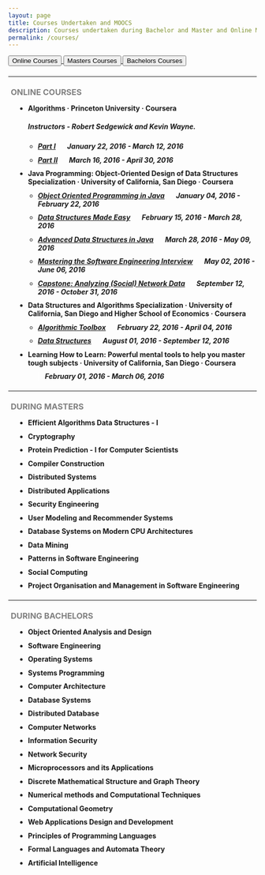 ```yaml
---
layout: page
title: Courses Undertaken and MOOCS
description: Courses undertaken during Bachelor and Master and Online MOOCS.
permalink: /courses/
---
```


<a href="#moocs">
	<button type="button" class="btn btn-success">Online Courses</button>
</a>
<a href="#during_masters">
	<button type="button" class="btn btn-warning">Masters Courses</button>
</a>
<a href="#during_bachelors">
	<button type="button" class="btn btn-danger">Bachelors Courses</button>
</a>

<hr style="margin-top:21px; margin-bottom:21px" />

<!-- Online Courses -->
<h3 id = "moocs" style="text-transform:uppercase;color:gray; margin-top:21px; margin-bottom:10.5px"><a href="#" style="color: #5CB85C; margin-right: 5px;"><span class="glyphicon glyphicon-triangle-top"></span></a>Online Courses</h3>
<section class="row">
	<div class="col-md-12">
		<ul style="padding-left: 40px; margin-bottom: 10.5px">
			<li>
				<h4 style="margin-top:10.5px; margin-bottom:10.5px">Algorithms &middot; Princeton University &middot; Coursera
					<span><h5>Instructors - Robert Sedgewick and Kevin Wayne.</h5></span>
				</h4>
			</li>
			<ul style="padding-left: 20px; margin-bottom: 10.5px">
				<li>
					<h5 style="margin-top:10.5px; margin-bottom:10.5px"><a href="https://www.coursera.org/course/algs4partI" target="_blank">Part I</a>&nbsp;&nbsp;&nbsp;<a class="vertical-separators"><span class="glyphicon glyphicon-education vertical-separators-margins" style="color: grey;" title="This course provides no certificate"></span></a>&nbsp;&nbsp;&nbsp;<span class="glyphicon glyphicon-calendar" style="color: brown;"></span>&nbsp;January 22, 2016 - March 12, 2016&nbsp;<!-- a href="https://www.coursera.org/course/algs4partI"><span class="glyphicon glyphicon-info-sign" style="color: orange;" title="Course Homepage"></span></a --></h5>
				</li>
				<li>
					<h5 style="margin-top:10.5px; margin-bottom:10.5px"><a href="https://www.coursera.org/course/algs4partII" target="_blank">Part II</a>&nbsp;&nbsp;&nbsp;<a class="vertical-separators"><span class="glyphicon glyphicon-education vertical-separators-margins" style="color: grey;" title="This course provides no certificate"></span></a>&nbsp;&nbsp;&nbsp;<span class="glyphicon glyphicon-calendar" style="color: brown;"></span>&nbsp;March 16, 2016 - April 30, 2016</h5>
				</li>
			</ul>
			<li>
				<h4 style="margin-top:10.5px; margin-bottom:5px">Java Programming: Object-Oriented Design of Data Structures Specialization &middot; University of California, San Diego &middot; Coursera &nbsp; <a href="https://www.coursera.org/specializations/java-object-oriented" title="Specialization Homepage" target="_blank"><span class="glyphicon glyphicon-info-sign" style="color: orange;"></span></a></h4>
			<ul style="padding-left: 20px; margin-bottom: 10.5px">
				<li>
					<h5 style="margin-top:10.5px; margin-bottom:10.5px"><a href="https://www.coursera.org/learn/object-oriented-java" title="Course Homepage" target="_blank">Object Oriented Programming in Java</a>&nbsp;&nbsp;&nbsp;<a class="vertical-separators" href="https://www.coursera.org/account/accomplishments/certificate/7NKVA6WRPB9G" title="Course certificate" target="_blank"><span class="glyphicon glyphicon-education vertical-separators-margins" style="color: green;"></span></a>&nbsp;&nbsp;&nbsp;<span class="glyphicon glyphicon-calendar" style="color: brown;"></span>&nbsp;January 04, 2016 - February 22, 2016</h5>
				</li>
				<li>
					<h5 style="margin-top:10.5px; margin-bottom:10.5px"><a href="https://www.coursera.org/learn/data-structures-optimizing-performance" title="Course Homepage" target="_blank">Data Structures Made Easy</a>&nbsp;&nbsp;&nbsp;<a class="vertical-separators" href="https://www.coursera.org/account/accomplishments/certificate/DRZXVV4UG4K5" title="Course certificate" target="_blank"><span class="glyphicon glyphicon-education vertical-separators-margins" style="color: green;"></span></a>&nbsp;&nbsp;&nbsp;<span class="glyphicon glyphicon-calendar" style="color: brown;"></span>&nbsp;February 15, 2016 - March 28, 2016</h5>
				</li>
				<li>
					<h5 style="margin-top:10.5px; margin-bottom:10.5px"><a href="https://www.coursera.org/learn/advanced-data-structures" title="Course Homepage" target="_blank">Advanced Data Structures in Java</a>&nbsp;&nbsp;&nbsp;<a class="vertical-separators" href="https://www.coursera.org/account/accomplishments/certificate/XCFTURQSE4CP" title="Course certificate" target="_blank"><span class="glyphicon glyphicon-education vertical-separators-margins" style="color: green;"></span></a>&nbsp;&nbsp;&nbsp;<span class="glyphicon glyphicon-calendar" style="color: brown;"></span>&nbsp;March 28, 2016 - May 09, 2016</h5>
				</li>
				<li>
					<h5 style="margin-top:10.5px; margin-bottom:10.5px"><a href="https://www.coursera.org/learn/cs-tech-interview" title="Course Homepage" target="_blank">Mastering the Software Engineering Interview</a>&nbsp;&nbsp;&nbsp;<a class="vertical-separators" href="https://www.coursera.org/account/accomplishments/certificate/G7H49PVSB8AA" title="Course certificate" target="_blank"><span class="glyphicon glyphicon-education vertical-separators-margins" style="color: green;"></span></a>&nbsp;&nbsp;&nbsp;<span class="glyphicon glyphicon-calendar" style="color: brown;"></span>&nbsp;May 02, 2016 - June 06, 2016</h5>
				</li>
				<li>
					<h5 style="margin-top:10.5px; margin-bottom:10.5px"><a href="https://www.coursera.org/learn/intermediate-programming-capstone" title="Course Homepage" target="_blank">Capstone: Analyzing (Social) Network Data</a>&nbsp;&nbsp;&nbsp;<a class="vertical-separators" title="Course certificate: On it's way" target="_blank"><span class="glyphicon glyphicon-education vertical-separators-margins" style="color: grey;"></span></a>&nbsp;&nbsp;&nbsp;<span class="glyphicon glyphicon-calendar" style="color: brown;"></span>&nbsp;September 12, 2016 - October 31, 2016</h5>
				</li>
			</ul>
			</li>
			<li>
				<h4 style="margin-top:10.5px; margin-bottom:5px">Data Structures and Algorithms Specialization &middot; University of California, San Diego and Higher School of Economics &middot; Coursera &nbsp; <a href="https://www.coursera.org/specializations/data-structures-algorithms" title="Specialization Homepage" target="_blank"><span class="glyphicon glyphicon-info-sign" style="color: orange;"></span></a></h4>
			<ul style="padding-left: 20px; margin-bottom: 10.5px">
				<li>
					<h5 style="margin-top:10.5px; margin-bottom:10.5px"><a href="https://www.coursera.org/learn/algorithmic-toolbox" title="Course Homepage" target="_blank">Algorithmic Toolbox</a>&nbsp;&nbsp;&nbsp;<a class="vertical-separators" href="https://www.coursera.org/account/accomplishments/certificate/SXXQFP8XLP3E" title="Course certificate" target="_blank"><span class="glyphicon glyphicon-education vertical-separators-margins" style="color: green;"></span></a>&nbsp;&nbsp;&nbsp;<span class="glyphicon glyphicon-calendar" style="color: brown;"></span>&nbsp;February 22, 2016 - April 04, 2016</h5>
				</li>
				<li>
					<h5 style="margin-top:10.5px; margin-bottom:10.5px"><a href="https://www.coursera.org/learn/data-structures" title="Course Homepage" target="_blank">Data Structures</a>&nbsp;&nbsp;&nbsp;<a class="vertical-separators" title="Course certificate: On it's way" target="_blank"><span class="glyphicon glyphicon-education vertical-separators-margins" style="color: grey;"></span></a>&nbsp;&nbsp;&nbsp;<span class="glyphicon glyphicon-calendar" style="color: brown;"></span>&nbsp;August 01, 2016 - September 12, 2016</h5>
				</li>
			</ul>
			</li>
			<li>
				<h4 style="margin-top:10.5px; margin-bottom:5px">Learning How to Learn: Powerful mental tools to help you master tough subjects &middot; University of California, San Diego &middot; Coursera &nbsp; <a href="https://www.coursera.org/learn/learning-how-to-learn/" title="Course Homepage" target="_blank"><span class="glyphicon glyphicon-info-sign" style="color: orange;"></span></a></h4>
				<h5 style="margin-top:10.5px; margin-bottom:10.5px"><a class="vertical-separators" href="https://www.coursera.org/account/accomplishments/certificate/6N9XW7RLCB7K" title="Course certificate" target="_blank" style="border-left: 1px solid white; margin-left: 20px;"><span class="glyphicon glyphicon-education vertical-separators-margins" style="color: green;"></span></a>&nbsp;&nbsp;&nbsp;<span class="glyphicon glyphicon-calendar" style="color: brown;"></span>&nbsp;February 01, 2016 - March 06, 2016</h5>
			</li>
		</ul>
	</div>
</section>

<hr style="margin-top:21px; margin-bottom:21px" />

<!-- Masters Courses -->
<h3 id = "during_masters" style="text-transform:uppercase;color:gray; margin-top:21px; margin-bottom:10.5px"><a href="#" style="color: #f0ad4e; margin-right: 5px;"><span class="glyphicon glyphicon-triangle-top"></span></a>During Masters</h3>
<section class="row">
	<div class="col-md-12">
		<ul style="padding-left: 40px; margin-bottom: 10.5px">
			<li><h4 style="margin-top:10.5px; margin-bottom:10.5px">Efficient Algorithms Data Structures - I</h4></li>
			<li><h4 style="margin-top:10.5px; margin-bottom:10.5px">Cryptography</h4></li>
			<li><h4 style="margin-top:10.5px; margin-bottom:10.5px">Protein Prediction - I for Computer Scientists</h4></li>
			<li><h4 style="margin-top:10.5px; margin-bottom:10.5px">Compiler Construction</h4></li>
			<li><h4 style="margin-top:10.5px; margin-bottom:10.5px">Distributed Systems</h4></li>
			<li><h4 style="margin-top:10.5px; margin-bottom:10.5px">Distributed Applications</h4></li>
			<li><h4 style="margin-top:10.5px; margin-bottom:10.5px">Security Engineering</h4></li>
			<li><h4 style="margin-top:10.5px; margin-bottom:10.5px">User Modeling and Recommender Systems</h4></li>
			<li><h4 style="margin-top:10.5px; margin-bottom:10.5px">Database Systems on Modern CPU Architectures</h4></li>
			<li><h4 style="margin-top:10.5px; margin-bottom:10.5px">Data Mining</h4></li>
			<li><h4 style="margin-top:10.5px; margin-bottom:10.5px">Patterns in Software Engineering</h4></li>
			<li><h4 style="margin-top:10.5px; margin-bottom:10.5px">Social Computing</h4></li>
			<li><h4 style="margin-top:10.5px; margin-bottom:10.5px">Project Organisation and Management in Software Engineering</h4></li>
		</ul>
	</div>
</section>

<hr style="margin-top:21px; margin-bottom:21px" />

<!-- Bachelor Courses -->
<h3 id = "during_bachelors" style="text-transform:uppercase;color:gray; margin-top:21px; margin-bottom:10.5px"><a href="#" style="color: #d9534f; margin-right: 5px;"><span class="glyphicon glyphicon-triangle-top"></span></a>During Bachelors</h3>
<section class="row">
	<div class="col-md-12">
		<ul style="padding-left: 40px; margin-bottom: 10.5px">
			<li><h4 style="margin-top:10.5px; margin-bottom:10.5px">Object Oriented Analysis and Design</h4></li>
			<li><h4 style="margin-top:10.5px; margin-bottom:10.5px">Software Engineering</h4></li>
			<li><h4 style="margin-top:10.5px; margin-bottom:10.5px">Operating Systems</h4></li>
			<li><h4 style="margin-top:10.5px; margin-bottom:10.5px">Systems Programming</h4></li>
			<li><h4 style="margin-top:10.5px; margin-bottom:10.5px">Computer Architecture</h4></li>
			<li><h4 style="margin-top:10.5px; margin-bottom:10.5px">Database Systems</h4></li>
			<li><h4 style="margin-top:10.5px; margin-bottom:10.5px">Distributed Database</h4></li>
			<li><h4 style="margin-top:10.5px; margin-bottom:10.5px">Computer Networks</h4></li>
			<li><h4 style="margin-top:10.5px; margin-bottom:10.5px">Information Security</h4></li>
			<li><h4 style="margin-top:10.5px; margin-bottom:10.5px">Network Security</h4></li>
			<li><h4 style="margin-top:10.5px; margin-bottom:10.5px">Microprocessors and its Applications</h4></li>
			<li><h4 style="margin-top:10.5px; margin-bottom:10.5px">Discrete Mathematical Structure and Graph Theory</h4></li>
			<li><h4 style="margin-top:10.5px; margin-bottom:10.5px">Numerical methods and Computational Techniques</h4></li>
			<li><h4 style="margin-top:10.5px; margin-bottom:10.5px">Computational Geometry</h4></li>
			<li><h4 style="margin-top:10.5px; margin-bottom:10.5px">Web Applications Design and Development</h4></li>
			<li><h4 style="margin-top:10.5px; margin-bottom:10.5px">Principles of Programming Languages</h4></li>
			<li><h4 style="margin-top:10.5px; margin-bottom:10.5px">Formal Languages and Automata Theory</h4></li>
			<li><h4 style="margin-top:10.5px; margin-bottom:10.5px">Artificial Intelligence</h4></li>
		</ul>
	</div>
</section>
